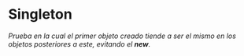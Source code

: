 # Singleton

*Prueba en la cual el primer objeto creado tiende a ser el mismo en los objetos posteriores a este, evitando el **new**.*
